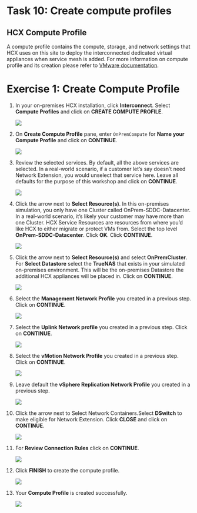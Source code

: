 # Task 10: Create compute profiles

## HCX Compute Profile

A compute profile contains the compute, storage, and network settings that HCX uses on this site to deploy the interconnected dedicated virtual appliances when service mesh is added. For more information on compute profile and its creation please refer to [VMware documentation](https://docs.vmware.com/en/VMware-HCX/4.2/hcx-user-guide/GUID-BBAC979E-8899-45AD-9E01-98A132CE146E.html#:~:text=A%20Compute%20Profile%20contains%20the%20compute%2C%20storage%2C%20and,virtual%20appliances%20when%20a%20Service%20Mesh%20is%20added.).

# Exercise 1: Create Compute Profile 

1. In your on-premises HCX installation, click **Interconnect**. Select **Compute Profiles** and click on **CREATE COMPUTE PROFILE**.

   ![](Images/Mod2Task10Pic1.png)
   
2. On **Create Compute Profile** pane, enter `OnPremCompute` for **Name your Compute Profile** and click on **CONTINUE**.  

    ![](Images/Mod2Task10Pic2.png)
 
3. Review the selected services. By default, all the above services are selected. In a real-world scenario, if a customer let’s say doesn’t need Network Extension, you would unselect that service here. Leave all defaults for the purpose of this workshop and click on **CONTINUE**. 

    ![](Images/Mod2Task10Pic3.png)

4. Click the arrow next to **Select Resource(s)**. In this on-premises simulation, you only have one Cluster called OnPrem-SDDC-Datacenter. In a real-world scenario, it’s likely your customer may have more than one Cluster. HCX Service Resources are resources from where you’d like HCX to either migrate or protect VMs from. Select the top level **OnPrem-SDDC-Datacenter**. Click **OK**. Click **CONTINUE**.

    ![](Images/Mod2Task10Pic4.png)

5. Click the arrow next to **Select Resource(s)** and select **OnPremCluster**. For **Select Datastore** select the **TrueNAS** that exists in your simulated on-premises environment. This will be the on-premises Datastore the additional HCX appliances will be placed in. Click on **CONTINUE**.

    ![](Images/Mod2Task10Pic5.png)

6. Select the **Management Network Profile** you created in a previous step. Click on **CONTINUE**.

    ![](Images/Mod2Task10Pic6.png)

7. Select the **Uplink Network profile** you created in a previous step. Click on **CONTINUE**.

     ![](Images/Mod2Task10Pic7.png)

8. Select the **vMotion Network Profile** you created in a previous step. Click on **CONTINUE**.

     ![](Images/Mod2Task10Pic8.png)

9. Leave default the **vSphere Replication Network Profile** you created in a previous step. 

      ![](Images/Mod2Task10Pic9.png)

10. Click the arrow next to Select Network Containers.Select **DSwitch** to make eligible for Network Extension. Click **CLOSE** and click on **CONTINUE**.

     ![](Images/Mod2Task10Pic10.png)

11. For **Review Connection Rules** click on **CONTINUE**.

      ![](Images/Mod2Task10Pic11.png)

12. Click **FINISH** to create the compute profile.

      ![](Images/Mod2Task10Pic12.png)

13. Your **Compute Profile** is created successfully.

      ![](Images/Mod2Task10Pic13.png) 
